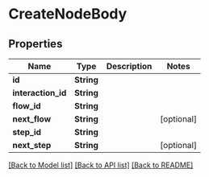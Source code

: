 # CreateNodeBody

## Properties

Name | Type | Description | Notes
------------ | ------------- | ------------- | -------------
**id** | **String** |  | 
**interaction_id** | **String** |  | 
**flow_id** | **String** |  | 
**next_flow** | **String** |  | [optional] 
**step_id** | **String** |  | 
**next_step** | **String** |  | [optional] 

[[Back to Model list]](../README.md#documentation-for-models) [[Back to API list]](../README.md#documentation-for-api-endpoints) [[Back to README]](../README.md)



